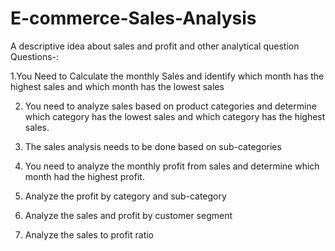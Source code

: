 # E-commerce-Sales-Analysis
A descriptive idea about sales and profit and other analytical question
Questions-:

1.You Need to Calculate the monthly Sales and identify which month has the highest sales and which month has the lowest sales

2. You need to analyze sales based on product categories and determine which category has the lowest sales and which category has the highest sales.
 
3. The sales analysis needs to be done based on sub-categories

4. You need to analyze the monthly profit from sales and determine which month had the highest profit.

5. Analyze the profit by category and sub-category
  
6. Analyze the sales and profit by customer segment

7. Analyze the sales to profit ratio
